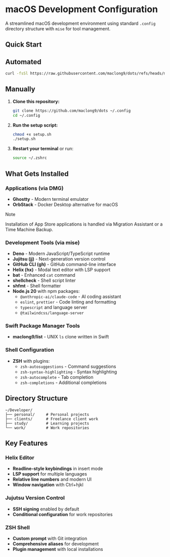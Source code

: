 # macOS Development Configuration

A streamlined macOS development environment using standard `.config` directory structure with `mise` for tool management.

## Quick Start

## Automated

```sh
curl -fsSl https://raw.githubusercontent.com/maclong9/dots/refs/heads/main/setup.sh | sh
```

## Manually
1. **Clone this repository:**
   ```sh
   git clone https://github.com/maclong9/dots ~/.config
   cd ~/.config
   ```

2. **Run the setup script:**
   ```sh
   chmod +x setup.sh
   ./setup.sh
   ```

3. **Restart your terminal** or run:
   ```sh
   source ~/.zshrc
   ```

## What Gets Installed

### Applications (via DMG)
- **Ghostty** - Modern terminal emulator
- **OrbStack** - Docker Desktop alternative for macOS

> [!NOTE]
> Installation of App Store applications is handled via Migration Assistant or a Time Machine Backup. 

### Development Tools (via mise)
- **Deno** - Modern JavaScript/TypeScript runtime
- **Jujitsu (jj)** - Next-generation version control
- **GitHub CLI (gh)** - GitHub command-line interface
- **Helix (hx)** - Modal text editor with LSP support
- **bat** - Enhanced `cat` command
- **shellcheck** - Shell script linter
- **shfmt** - Shell formatter
- **Node.js 20** with npm packages:
  - `@anthropic-ai/claude-code` - AI coding assistant
  - `eslint`, `prettier` - Code linting and formatting
  - `typescript` and language server
  - `@tailwindcss/language-server`

### Swift Package Manager Tools
- **maclong9/list** - UNIX `ls` clone written in Swift

### Shell Configuration
- **ZSH** with plugins:
  - `zsh-autosuggestions` - Command suggestions
  - `zsh-syntax-highlighting` - Syntax highlighting
  - `zsh-autocomplete` - Tab completion
  - `zsh-completions` - Additional completions

## Directory Structure

```
~/Developer/
├── personal/     # Personal projects
├── clients/      # Freelance client work
├── study/        # Learning projects
└── work/         # Work repositories
```

## Key Features

### Helix Editor
- **Readline-style keybindings** in insert mode
- **LSP support** for multiple languages
- **Relative line numbers** and modern UI
- **Window navigation** with Ctrl+hjkl

### Jujutsu Version Control
- **SSH signing** enabled by default
- **Conditional configuration** for work repositories

### ZSH Shell
- **Custom prompt** with Git integration
- **Comprehensive aliases** for development
- **Plugin management** with local installations
